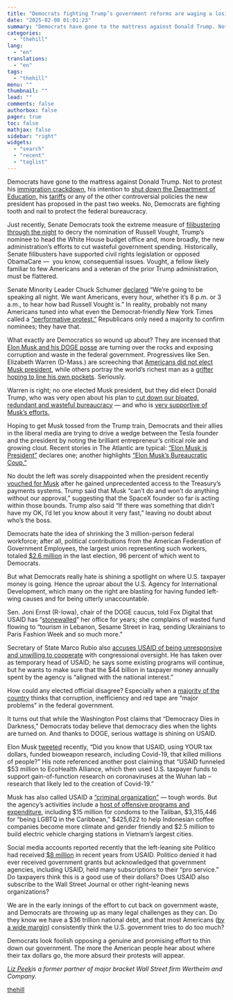 ```yaml
---
title: "Democrats fighting Trump’s government reforms are waging a losing battle"
date: "2025-02-08 01:01:23"
summary: "Democrats have gone to the mattress against Donald Trump. Not to protest his immigration crackdown, his intention to shut down the Department of Education, his tariffs or any of the other controversial policies the new president has proposed in the past two weeks. No, Democrats are fighting tooth and nail..."
categories:
  - "thehill"
lang:
  - "en"
translations:
  - "en"
tags:
  - "thehill"
menu: ""
thumbnail: ""
lead: ""
comments: false
authorbox: false
pager: true
toc: false
mathjax: false
sidebar: "right"
widgets:
  - "search"
  - "recent"
  - "taglist"
---
```


Democrats have gone to the mattress against Donald Trump. Not to protest his [immigration crackdown](https://www.cbsnews.com/video/where-migrants-are-being-raided-deported-as-part-of-trumps-immigration-crackdown/), his intention to [shut down the Department of Education,](https://apnews.com/article/trump-education-department-executive-order-8519eaa465385cc13f4ddcae90228dd3) his [tariffs](https://www.npr.org/2025/02/05/nx-s1-5284991/trump-tariffs-higher-prices-inflation-mexico-canada-china) or any of the other controversial policies the new president has proposed in the past two weeks. No, Democrats are fighting tooth and nail to protect the federal bureaucracy.

Just recently, Senate Democrats took the extreme measure of [filibustering through the night](https://www.nytimes.com/2025/02/06/us/politics/trump-senate-democrats-russell-vought.html) to decry the nomination of Russell Vought, Trump’s nominee to head the White House budget office and, more broadly, the new administration’s efforts to cut wasteful government spending. Historically, Senate filibusters have supported civil rights legislation or opposed ObamaCare —  you know, consequential issues. Vought, a fellow likely familiar to few Americans and a veteran of the prior Trump administration, must be flattered.

Senate Minority Leader Chuck Schumer [declared](https://www.democrats.senate.gov/news/press-releases/leader-schumer-floor-remarks-sounding-the-alarm-on-russell-voughts-nomination-as-omb-director-as-democrats-hold-the-senate-floor-all-night-in-opposition-to-right-wing-author-of-project-2025) “We’re going to be speaking all night. We want Americans, every hour, whether it’s 8 p.m. or 3 a.m., to hear how bad Russell Vought is.” In reality, probably not many Americans tuned into what even the Democrat-friendly New York Times called a [“performative protest.”](https://www.nytimes.com/2025/02/06/us/politics/trump-senate-democrats-russell-vought.html) Republicans only need a majority to confirm nominees; they have that.

What exactly are Democratics so wound up about? They are incensed that [Elon Musk and his DOGE posse](https://www.npr.org/2025/02/03/nx-s1-5285539/doge-musk-usaid-trump) are turning over the rocks and exposing corruption and waste in the federal government. Progressives like Sen. Elizabeth Warren (D-Mass.) are screeching that [Americans did not elect Musk president](https://www.wbur.org/news/2025/02/05/warren-protest-treasury-musk-trump), while others portray the world’s richest man as a [grifter hoping to line his own pockets](https://campaignlegal.org/update/elon-musk-stands-gain-even-more-wealth-serving-trumps-administration). Seriously.

Warren is right; no one elected Musk president, but they did elect Donald Trump, who was very open about his plan to [cut down our bloated, redundant and wasteful bureaucracy](https://www.washingtonpost.com/business/2024/06/07/trump-budget-impoundment-congress/) — and who is [very supportive of Musk’s efforts.](https://www.pbs.org/newshour/classroom/daily-news-lessons/2025/02/trump-gives-musk-unprecedented-access-to-federal-systems)

Hoping to get Musk tossed from the Trump train, Democrats and their allies in the liberal media are trying to drive a wedge between the Tesla founder and the president by noting the brilliant entrepreneur’s critical role and growing clout. Recent stories in The Atlantic are typical: [“Elon Musk is President”](https://www.theatlantic.com/politics/archive/2025/02/president-elon-musk-trump/681558/) declares one; another highlights [“Elon Musk’s Bureaucratic Coup.”](https://www.theatlantic.com/technology/archive/2025/02/elon-musk-bureaucratic-coup/681559/)

No doubt the left was sorely disappointed when the president recently [vouched for Musk](https://thehill.com/policy/technology/5123525-president-trump-elon-musk-access-treasury/) after he gained unprecedented access to the Treasury’s payments systems. Trump said that Musk “can’t do and won’t do anything without our approval,” suggesting that the SpaceX founder so far is acting within those bounds. Trump also said “If there was something that didn’t have my OK, I’d let you know about it very fast,” leaving no doubt about who’s the boss.

Democrats hate the idea of shrinking the 3 million-person federal workforce; after all, political contributions from the American Federation of Government Employees, the largest union representing such workers, totaled [$2.6 million](https://www.opensecrets.org/orgs/american-federation-of-government-employees/totals?id=D000000304) in the last election, 96 percent of which went to Democrats.

But what Democrats really hate is shining a spotlight on where U.S. taxpayer money is going. Hence the uproar about the U.S. Agency for International Development, which many on the right are blasting for having funded left-wing causes and for being utterly unaccountable.

Sen. Joni Ernst (R-Iowa), chair of the DOGE caucus, told Fox Digital that USAID has “[stonewalled](https://www.yahoo.com/news/usaid-demonstrated-pattern-obstructionism-claims-190018097.html?guccounter=1)” her office for years; she complains of wasted fund flowing to “tourism in Lebanon, Sesame Street in Iraq, sending Ukrainians to Paris Fashion Week and so much more.”

Secretary of State Marco Rubio also [accuses USAID of being unresponsive and unwilling to cooperate](https://newschannel9.com/news/nation-world/marco-rubio-accuses-usaid-of-misusing-taxpayer-dollars-rank-insubordination-us-agency-for-international-development-trump-elon-musk-doge-government-spending) with congressional oversight. He has taken over as temporary head of USAID; he says some existing programs will continue, but he wants to make sure that the $44 billion in taxpayer money annually spent by the agency is “aligned with the national interest.”

How could any elected official disagree? Especially when a [majority of the country](https://apnorc.org/projects/although-support-for-doge-is-mixed-a-majority-believe-corruption-inefficiency-and-red-tape-are-major-problems/) thinks that corruption, inefficiency and red tape are “major problems” in the federal government.

It turns out that while the Washington Post claims that “Democracy Dies in Darkness,” Democrats today believe that democracy dies when the lights are turned on. And thanks to DOGE, serious wattage is shining on USAID.

Elon Musk [tweeted](https://x.com/disclosetv/status/1886714445415457143) recently, “Did you know that USAID, using YOUR tax dollars, funded bioweapon research, including Covid-19, that killed millions of people?” His note referenced another post claiming that “USAID funneled $53 million to EcoHealth Alliance, which then used U.S. taxpayer funds to support gain-of-function research on coronaviruses at the Wuhan lab – research that likely led to the creation of Covid-19.”

Musk has also called USAID a [“criminal organization”](https://www.washingtonpost.com/politics/2025/02/02/usaid-musk-trump-faq/) — tough words. But the agency’s activities include a [host of offensive programs and expenditure](https://foreignaffairs.house.gov/press-release/chairman-mast-exposes-outrageous-usaid-and-state-department-grants/), including $15 million for condoms to the Taliban, $3,315,446 for “being LGBTQ in the Caribbean,” $425,622 to help Indonesian coffee companies become more climate and gender friendly and $2.5 million to build electric vehicle charging stations in Vietnam’s largest cities.

Social media accounts reported recently that the left-leaning site Politico had received [$8 million](https://www.cnn.com/2025/02/05/media/politico-usaid-subscription-government/index.html) in recent years from USAID. Politico denied it had ever received government grants but acknowledged that government agencies, including USAID, held many subscriptions to their “pro service.” Do taxpayers think this is a good use of their dollars? Does USAID also subscribe to the Wall Street Journal or other right-leaning news organizations?

We are in the early innings of the effort to cut back on government waste, and Democrats are throwing up as many legal challenges as they can. Do they know we have a $36 trillion national debt, and that most Americans ([by a wide margin](https://news.gallup.com/opinion/polling-matters/653657/public-support-making-government-efficient.aspx)) consistently think the U.S. government tries to do too much?

Democrats look foolish opposing a genuine and promising effort to thin down our government. The more the American people hear about where their tax dollars go, the more absurd their protests will appear.

[*Liz Peek*](https://x.com/lizpeek?ref_src=twsrc%5Egoogle%7Ctwcamp%5Eserp%7Ctwgr%5Eauthor)*is a former partner of major bracket Wall Street firm Wertheim and Company.*

[thehill](https://thehill.com/opinion/campaign/5131295-democrats-wasteful-spending-reforms/)
